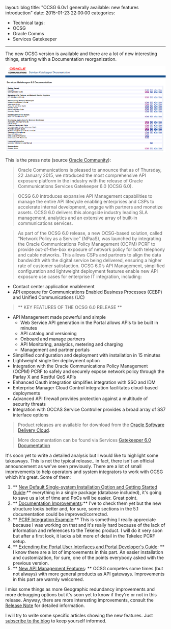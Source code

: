 layout: blog
title: "OCSG 6.0v1 generally available: new features introduction"
date: 2015-01-23 22:00:00
categories:
- Technical
tags:
- OCSG
- Oracle Comms
- Services Gatekeeper
---

The new OCSG version is available and there are a lot of new interesting things, starting with a Documentation reorganization.

![Service and Network Evolution](/images/OCSG-doc-v6.png)

This is the press note (source [Oracle Community](https://community.oracle.com/docs/DOC-894950?sr=stream#comment-897214)):

> Oracle Communications is pleased to announce that as of Thursday, 22 January 2015, we ntroduced the most comprehensive API exposure platform in the industry with the release of Oracle Communications Services Gatekeeper 6.0 (OCSG 6.0).

> OCSG 6.0 introduces expansive API Management capabilities to manage the entire API lifecycle enabling enterprises and CSPs to accelerate internal development, engage with partners and monetize assets. OCSG 6.0 delivers this alongside industry leading SLA management, analytics and an extensive array of built-in communications services.

>As part of the OCSG 6.0 release, a new OCSG-based solution, called “Network Policy as a Service” (NPaaS), was launched by integrating the Oracle Communications Policy Management (OCPM) PCRF to provide out-of-the-box exposure of network policy for both telephony and cable networks. This allows CSPs and partners to align the data bandwidth with the digital service being delivered, ensuring a higher rate of customer satisfaction.
OCSG 6.0’s API Management, simplified configuration and lightweight deployment features enable new  API exposure use cases for enterprise IT integration, including:
* Contact center application enablement
* API exposure for Communications Enabled Business Processes (CEBP) and Unified Communications (UC)

>** KEY FEATURES OF THE OCSG 6.0 RELEASE **
* API Management made powerful and simple
  * Web Service API generation in the Portal allows APIs to be built in minutes
  * API catalog and versioning
  * Onboard and manage partners
  * API Monitoring, analytics, metering and charging
  * Management and partner portals
* Simplified configuration and deployment with installation in 15 minutes
* Lightweight single tier deployment option
* Integration with the Oracle Communications Policy Management (OCPM) PCRF to safely and securely expose network policy through the Parlay X and Restful QoS APIs
* Enhanced Oauth integration simplifies integration with SSO and IDM
* Enterprise Manager Cloud Control integration facilitates cloud-based deployments
* Advanced API firewall provides protection against a multitude of security threats
* Integration with OCCAS Service Controller provides a broad array of SS7 interface options

> Product releases are available for download from the [Oracle Software Delivery Cloud](https://edelivery.oracle.com/).

> More documentation can be found via Services [Gatekeeper 6.0 Documentation]( http://docs.oracle.com/cd/E50778_01/index.htm)

It's soon yet to write a detailed analysis but I would like to highlight some takeaways. This is not the typical release.. in fact, there isn't an official  announcement as we've seen previously. There are a lot of small improvements to help operators and system integrators to work with OCSG which it's great. Some of them:

1. ** [New Default Single-system Installation Option and Getting Started Guide](http://docs.oracle.com/cd/E50778_01/doc.60/e54151/toc.htm):** everything in a single package (database included), it's going to save us a lot of time and PoCs will be easier. Great point.
2. ** [Documentation Improvements](http://docs.oracle.com/cd/E50778_01/index.htm):** I've to check them yet but the new structure looks better and, for sure, some sections in the 5.1 documentation could be improved/corrected.
3. ** [PCRF Integration Example](http://docs.oracle.com/cd/E50778_01/doc.60/e55395/ipl_pcrf.htm#SGIPL700):** This is something I really appreciate because I was working on that and it's really hard because of the lack of information and references to the Tekelec product. I will do it very soon but after a first look, it lacks a bit more of detail in the Tekelec PCRF setup.
4. ** [Extending the Portal User Interfaces and Portal Developer's Guide](http://docs.oracle.com/cd/E50778_01/doc.60/e50764/prm_intro.htm#SGPRM106): ** I know there are a lot of improvements in this part. An easier installation and customization, for sure, one of the points everybody asked with the previous version.
5. ** [New API Management Features](http://docs.oracle.com/cd/E50778_01/doc.60/e54898/toc.htm): ** OCSG competes some times (but not always) with more general products as API gateways. Improvements in this part are warmly welcomed.

I miss some things as more Geographic redundancy improvements and more debugging options but it's soon yet to know if they're or not in this release. Anyway, there are more interesting improvements, consult the [Release Note](http://docs.oracle.com/cd/E50778_01/doc.60/e50775/toc.htm) for detailed information.

I will try to write some specific articles showing the new features. Just [subscribe to the blog](http://www.serviceandnetworkevolution.com/) to keep yourself informed.
